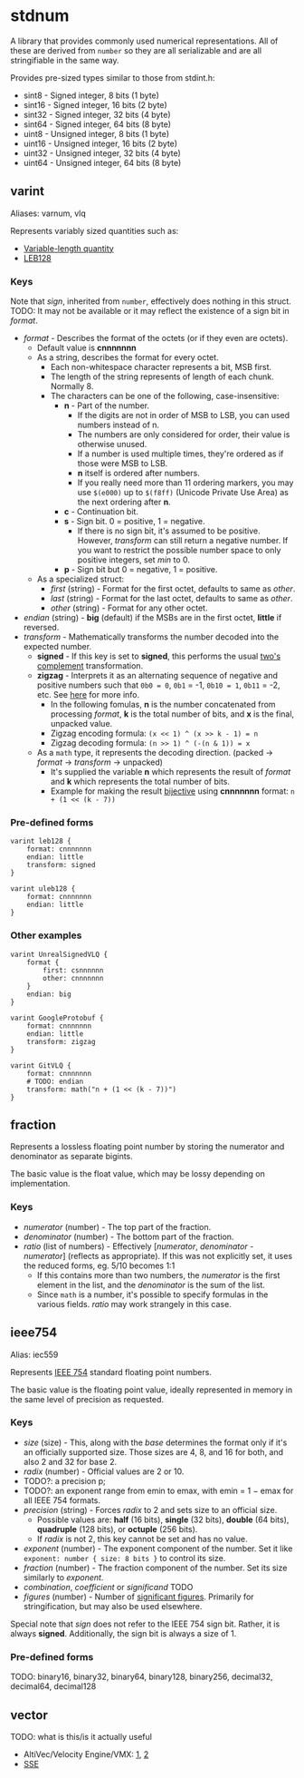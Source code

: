 # stdnum #

A library that provides commonly used numerical representations. All of these are derived from `number` so they are all serializable and are all stringifiable in the same way.

Provides pre-sized types similar to those from stdint.h:

* sint8  - Signed integer, 8 bits (1 byte)
* sint16 - Signed integer, 16 bits (2 byte)
* sint32 - Signed integer, 32 bits (4 byte)
* sint64 - Signed integer, 64 bits (8 byte)
* uint8  - Unsigned integer, 8 bits (1 byte)
* uint16 - Unsigned integer, 16 bits (2 byte)
* uint32 - Unsigned integer, 32 bits (4 byte)
* uint64 - Unsigned integer, 64 bits (8 byte)


## varint ##

Aliases: varnum, vlq

Represents variably sized quantities such as:

* [Variable-length quantity](https://en.wikipedia.org/wiki/Variable-length_quantity)
* [LEB128](https://en.wikipedia.org/wiki/LEB128)

### Keys ###

Note that *sign*, inherited from `number`, effectively does nothing in this struct. TODO: It may not be available or it may reflect the existence of a sign bit in *format*.

* *format* - Describes the format of the octets (or if they even are octets).
  - Default value is **cnnnnnnn**
  - As a string, describes the format for every octet.
    + Each non-whitespace character represents a bit, MSB first.
    + The length of the string represents of length of each chunk. Normally 8.
    + The characters can be one of the following, case-insensitive:
      * **n** - Part of the number.
        - If the digits are not in order of MSB to LSB, you can used numbers instead of n.
        - The numbers are only considered for order, their value is otherwise unused.
        - If a number is used multiple times, they're ordered as if those were MSB to LSB.
        - **n** itself is ordered after numbers.
        - If you really need more than 11 ordering markers, you may use `$(e000)` up to `$(f8ff)` (Unicode Private Use Area) as the next ordering after **n**.
      * **c** - Continuation bit.
      * **s** - Sign bit. 0 = positive, 1 = negative.
        - If there is no sign bit, it's assumed to be positive. However, *transform* can still return a negative number. If you want to restrict the possible number space to only positive integers, set *min* to 0.
      * **p** - Sign bit but 0 = negative, 1 = positive.
  - As a specialized struct:
    + *first* (string) - Format for the first octet, defaults to same as *other*.
    + *last* (string) - Format for the last octet, defaults to same as *other*.
    + *other* (string) - Format for any other octet.
* *endian* (string) - **big** (default) if the MSBs are in the first octet, **little** if reversed.
* *transform* - Mathematically transforms the number decoded into the expected number.
  - **signed** - If this key is set to **signed**, this performs the usual [two's complement](https://en.wikipedia.org/wiki/Two%27s_complement) transformation.
  - **zigzag** - Interprets it as an alternating sequence of negative and positive numbers such that `0b0 = 0`, `0b1` = -1, `0b10 = 1`, `0b11` = -2, etc. See [here](https://en.wikipedia.org/wiki/Variable-length_quantity#Zigzag_encoding) for more info.
    + In the following fomulas, **n** is the number concatenated from processing *format*, **k** is the total number of bits, and **x** is the final, unpacked value.
    + Zigzag encoding formula: `(x << 1) ^ (x >> k - 1) = n`
    + Zigzag decoding formula: `(n >> 1) ^ (-(n & 1)) = x`
  - As a `math` type, it represents the decoding direction. (packed -> *format* -> *transform* -> unpacked)
    + It's supplied the variable **n** which represents the result of *format* and **k** which represents the total number of bits.
    + Example for making the result [bijective](https://en.wikipedia.org/wiki/Bijective_numeration) using **cnnnnnnn** format: `n + (1 << (k - 7))`

### Pre-defined forms ###

```rpl
varint leb128 {
    format: cnnnnnnn
    endian: little
    transform: signed
}

varint uleb128 {
    format: cnnnnnnn
    endian: little
}
```

### Other examples ###

```rpl
varint UnrealSignedVLQ {
    format {
        first: csnnnnnn
        other: cnnnnnnn
    }
    endian: big
}

varint GoogleProtobuf {
    format: cnnnnnnn
    endian: little
    transform: zigzag
}

varint GitVLQ {
    format: cnnnnnnn
    # TODO: endian
    transform: math("n + (1 << (k - 7))")
}
```


## fraction ##

Represents a lossless floating point number by storing the numerator and denominator as separate bigints.

The basic value is the float value, which may be lossy depending on implementation.

### Keys ###

* *numerator* (number) - The top part of the fraction.
* *denominator* (number) - The bottom part of the fraction.
* *ratio* (list of numbers) - Effectively \[*numerator*, *denominator* - *numerator*\] (reflects as appropriate). If this was not explicitly set, it uses the reduced forms, eg. 5/10 becomes 1:1
  - If this contains more than two numbers, the *numerator* is the first element in the list, and the *denominator* is the sum of the list.
  - Since `math` is a number, it's possible to specify formulas in the various fields. *ratio* may work strangely in this case.


## ieee754 ##

Alias: iec559

Represents [IEEE 754](https://en.wikipedia.org/wiki/IEEE_754) standard floating point numbers.

The basic value is the floating point value, ideally represented in memory in the same level of precision as requested.

### Keys ###

* *size* (size) - This, along with the *base* determines the format only if it's an officially supported size. Those sizes are 4, 8, and 16 for both, and also 2 and 32 for base 2.
* *radix* (number) - Official values are 2 or 10.
* TODO?: a precision p;
* TODO?: an exponent range from emin to emax, with emin = 1 − emax for all IEEE 754 formats.
* *precision* (string) - Forces *radix* to 2 and sets size to an official size.
  - Possible values are: **half** (16 bits), **single**  (32 bits), **double** (64 bits), **quadruple** (128 bits), or **octuple** (256 bits).
  - If *radix* is not 2, this key cannot be set and has no value.
* *exponent* (number) - The exponent component of the number. Set it like `exponent: number { size: 8 bits }` to control its size.
* *fraction* (number) - The fraction component of the number. Set its size similarly to *exponent*.
* *combination*, *coefficient* or *significand* TODO
* *figures* (number) - Number of [significant figures](https://en.wikipedia.org/wiki/Significant_figures). Primarily for stringification, but may also be used elsewhere.

Special note that *sign* does not refer to the IEEE 754 sign bit. Rather, it is always **signed**. Additionally, the sign bit is always a size of 1.

### Pre-defined forms ###

TODO: binary16, binary32, binary64, binary128, binary256, decimal32, decimal64, decimal128


## vector ##

TODO: what is this/is it actually useful

* AltiVec/Velocity Engine/VMX: [1](http://mirror.informatimago.com/next/developer.apple.com/documentation/DeveloperTools/Conceptual/MachORuntime/2rt_powerpc_abi/chapter_9_section_2.html#//apple_ref/doc/uid/20001297/BCIGAGJD), [2](https://en.wikipedia.org/wiki/AltiVec)
* [SSE](https://en.wikipedia.org/wiki/Streaming_SIMD_Extensions)
